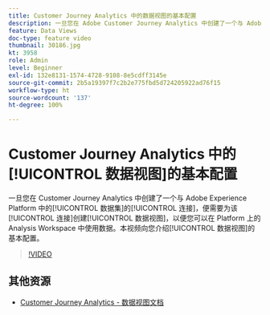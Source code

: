 ```yaml
---
title: Customer Journey Analytics 中的数据视图的基本配置
description: 一旦您在 Adobe Customer Journey Analytics 中创建了一个与 Adobe Experience Platform 中的数据集的连接，便需要为该连接创建数据视图，以便您可以在 Platform 上的 Analysis Workspace 中使用数据。本视频向您介绍数据视图的基本配置。
feature: Data Views
doc-type: feature video
thumbnail: 30186.jpg
kt: 3958
role: Admin
level: Beginner
exl-id: 132e8131-1574-4728-9108-8e5cdff3145e
source-git-commit: 2b5a19397f7c2b2e775fbd5d724205922ad76f15
workflow-type: ht
source-wordcount: '137'
ht-degree: 100%

---
```


# Customer Journey Analytics 中的[!UICONTROL 数据视图]的基本配置

一旦您在 Customer Journey Analytics 中创建了一个与 Adobe Experience Platform 中的[!UICONTROL 数据集]的[!UICONTROL 连接]，便需要为该[!UICONTROL 连接]创建[!UICONTROL 数据视图]，以便您可以在 Platform 上的 Analysis Workspace 中使用数据。本视频向您介绍[!UICONTROL 数据视图]的基本配置。

>[!VIDEO](https://video.tv.adobe.com/v/30186/?quality=12&enable10seconds=on&speedcontrol=on)

## 其他资源

* [Customer Journey Analytics - 数据视图文档](https://experienceleague.adobe.com/docs/analytics-platform/using/cja-dataviews/create-dataview.html)
